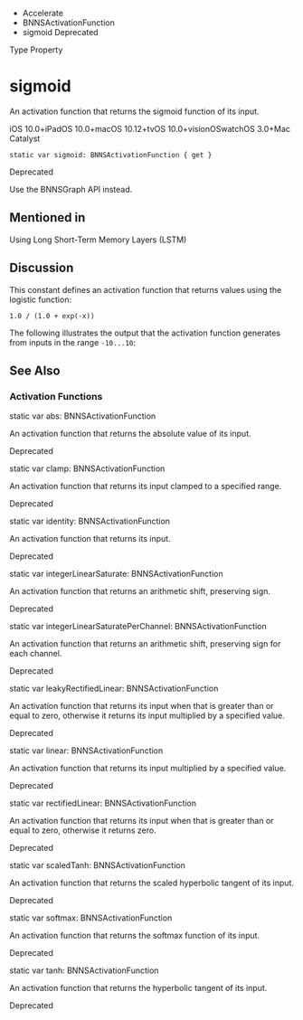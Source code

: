 

- Accelerate
- BNNSActivationFunction
-  sigmoid Deprecated

Type Property

# sigmoid

An activation function that returns the sigmoid function of its input.

iOS 10.0+iPadOS 10.0+macOS 10.12+tvOS 10.0+visionOSwatchOS 3.0+Mac Catalyst

``` source
static var sigmoid: BNNSActivationFunction { get }
```

Deprecated

Use the BNNSGraph API instead.

## Mentioned in 

Using Long Short-Term Memory Layers (LSTM)

## Discussion

This constant defines an activation function that returns values using the logistic function:

```
1.0 / (1.0 + exp(-x))
```

The following illustrates the output that the activation function generates from inputs in the range `-10...10`:

## See Also

### Activation Functions

static var abs: BNNSActivationFunction

An activation function that returns the absolute value of its input.

Deprecated

static var clamp: BNNSActivationFunction

An activation function that returns its input clamped to a specified range.

Deprecated

static var identity: BNNSActivationFunction

An activation function that returns its input.

Deprecated

static var integerLinearSaturate: BNNSActivationFunction

An activation function that returns an arithmetic shift, preserving sign.

Deprecated

static var integerLinearSaturatePerChannel: BNNSActivationFunction

An activation function that returns an arithmetic shift, preserving sign for each channel.

Deprecated

static var leakyRectifiedLinear: BNNSActivationFunction

An activation function that returns its input when that is greater than or equal to zero, otherwise it returns its input multiplied by a specified value.

Deprecated

static var linear: BNNSActivationFunction

An activation function that returns its input multiplied by a specified value.

Deprecated

static var rectifiedLinear: BNNSActivationFunction

An activation function that returns its input when that is greater than or equal to zero, otherwise it returns zero.

Deprecated

static var scaledTanh: BNNSActivationFunction

An activation function that returns the scaled hyperbolic tangent of its input.

Deprecated

static var softmax: BNNSActivationFunction

An activation function that returns the softmax function of its input.

Deprecated

static var tanh: BNNSActivationFunction

An activation function that returns the hyperbolic tangent of its input.

Deprecated

